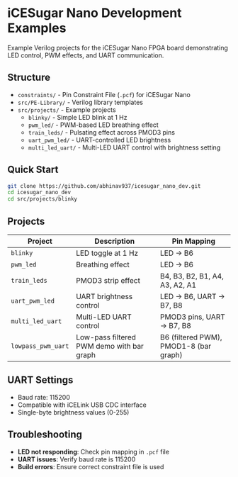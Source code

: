 # iCESugar Nano Development Examples

Example Verilog projects for the iCESugar Nano FPGA board demonstrating LED control, PWM effects, and UART communication.

## Structure

- `constraints/` - Pin Constraint File (`.pcf`) for iCESugar Nano
- `src/PE-Library/` - Verilog library templates
- `src/projects/` - Example projects
  - `blinky/` - Simple LED blink at 1 Hz
  - `pwm_led/` - PWM-based LED breathing effect
  - `train_leds/` - Pulsating effect across PMOD3 pins
  - `uart_pwm_led/` - UART-controlled LED brightness
  - `multi_led_uart/` - Multi-LED UART control with brightness setting

## Quick Start

```bash
git clone https://github.com/abhinav937/icesugar_nano_dev.git
cd icesugar_nano_dev
cd src/projects/blinky
```

## Projects

| Project | Description | Pin Mapping |
|---------|-------------|-------------|
| `blinky` | LED toggle at 1 Hz | LED → B6 |
| `pwm_led` | Breathing effect | LED → B6 |
| `train_leds` | PMOD3 strip effect | B4, B3, B2, B1, A4, A3, A2, A1 |
| `uart_pwm_led` | UART brightness control | LED → B6, UART → B7, B8 |
| `multi_led_uart` | Multi-LED UART control | PMOD3 pins, UART → B7, B8 |
| `lowpass_pwm_uart` | Low-pass filtered PWM demo with bar graph | B6 (filtered PWM), PMOD1-8 (bar graph) |

## UART Settings

- Baud rate: 115200
- Compatible with iCELink USB CDC interface
- Single-byte brightness values (0-255)

## Troubleshooting

- **LED not responding**: Check pin mapping in `.pcf` file
- **UART issues**: Verify baud rate is 115200
- **Build errors**: Ensure correct constraint file is used 